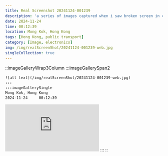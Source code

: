 ```yaml
---
title: Real Screenshot 20241124-001239
description: 'a series of images captured when i saw broken screen in city'
date: 2024-11-24
time: 00:12:39
location: Mong Kok, Hong Kong
tags: [Hong Kong, public transport]
category: [Image, electronics]
img: /img/realScreenShot/20241124-001239-web.jpg
singleCollection: true
---
```


::imageGalleryWrap3Column
    :::imageGallerySpan2

    ![alt text](/img/realScreenShot/20241124-001239-web.jpg) 
    :::
    :::imageGallerySingle
    Mong Kok, Hong Kong  
    2024-11-24     00:12:39  
   <iframe style="aspect-ratio: 16/9;" class="w-full " src="https://www.youtube.com/embed/Qn3xFRexpFE?si=13Uczr17mns5eR0J&controls=0" title="YouTube video player" frameborder="0" allow="accelerometer; autoplay; clipboard-write; encrypted-media; gyroscope; picture-in-picture; web-share" allowfullscreen></iframe>
    :::
::
